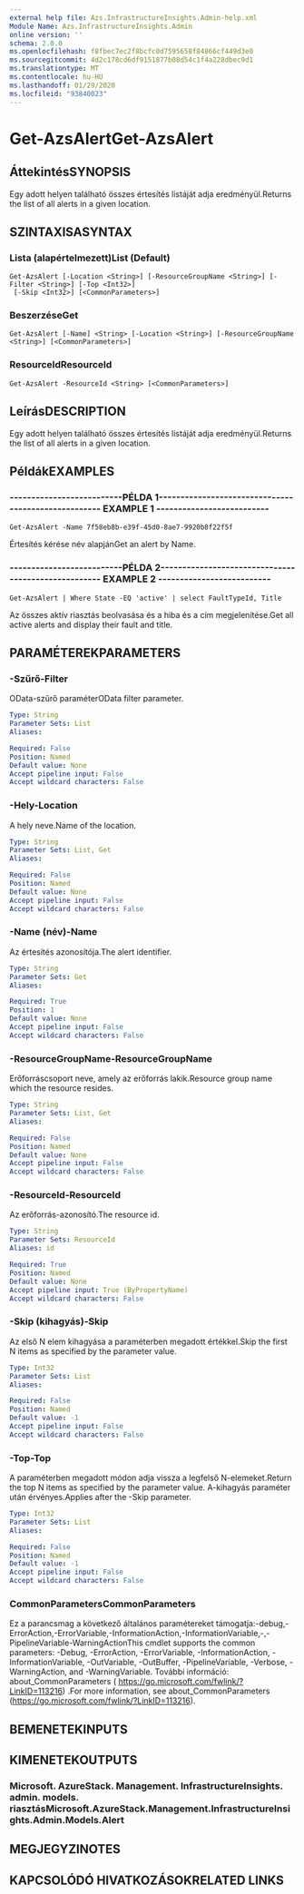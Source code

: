 ```yaml
---
external help file: Azs.InfrastructureInsights.Admin-help.xml
Module Name: Azs.InfrastructureInsights.Admin
online version: ''
schema: 2.0.0
ms.openlocfilehash: f8fbec7ec2f8bcfc0d7595658f84866cf449d3e0
ms.sourcegitcommit: 4d2c178cd6df9151877b08d54c1f4a228dbec9d1
ms.translationtype: MT
ms.contentlocale: hu-HU
ms.lasthandoff: 01/29/2020
ms.locfileid: "93840023"
---
```

# <span data-ttu-id="7d62e-101">Get-AzsAlert</span><span class="sxs-lookup"><span data-stu-id="7d62e-101">Get-AzsAlert</span></span>

## <span data-ttu-id="7d62e-102">Áttekintés</span><span class="sxs-lookup"><span data-stu-id="7d62e-102">SYNOPSIS</span></span>
<span data-ttu-id="7d62e-103">Egy adott helyen található összes értesítés listáját adja eredményül.</span><span class="sxs-lookup"><span data-stu-id="7d62e-103">Returns the list of all alerts in a given location.</span></span>

## <span data-ttu-id="7d62e-104">SZINTAXISA</span><span class="sxs-lookup"><span data-stu-id="7d62e-104">SYNTAX</span></span>

### <span data-ttu-id="7d62e-105">Lista (alapértelmezett)</span><span class="sxs-lookup"><span data-stu-id="7d62e-105">List (Default)</span></span>
```
Get-AzsAlert [-Location <String>] [-ResourceGroupName <String>] [-Filter <String>] [-Top <Int32>]
 [-Skip <Int32>] [<CommonParameters>]
```

### <span data-ttu-id="7d62e-106">Beszerzése</span><span class="sxs-lookup"><span data-stu-id="7d62e-106">Get</span></span>
```
Get-AzsAlert [-Name] <String> [-Location <String>] [-ResourceGroupName <String>] [<CommonParameters>]
```

### <span data-ttu-id="7d62e-107">ResourceId</span><span class="sxs-lookup"><span data-stu-id="7d62e-107">ResourceId</span></span>
```
Get-AzsAlert -ResourceId <String> [<CommonParameters>]
```

## <span data-ttu-id="7d62e-108">Leírás</span><span class="sxs-lookup"><span data-stu-id="7d62e-108">DESCRIPTION</span></span>
<span data-ttu-id="7d62e-109">Egy adott helyen található összes értesítés listáját adja eredményül.</span><span class="sxs-lookup"><span data-stu-id="7d62e-109">Returns the list of all alerts in a given location.</span></span>

## <span data-ttu-id="7d62e-110">Példák</span><span class="sxs-lookup"><span data-stu-id="7d62e-110">EXAMPLES</span></span>

### <span data-ttu-id="7d62e-111">--------------------------PÉLDA 1--------------------------</span><span class="sxs-lookup"><span data-stu-id="7d62e-111">-------------------------- EXAMPLE 1 --------------------------</span></span>
```
Get-AzsAlert -Name 7f58eb8b-e39f-45d0-8ae7-9920b8f22f5f
```

<span data-ttu-id="7d62e-112">Értesítés kérése név alapján</span><span class="sxs-lookup"><span data-stu-id="7d62e-112">Get an alert by Name.</span></span>

### <span data-ttu-id="7d62e-113">--------------------------PÉLDA 2--------------------------</span><span class="sxs-lookup"><span data-stu-id="7d62e-113">-------------------------- EXAMPLE 2 --------------------------</span></span>
```
Get-AzsAlert | Where State -EQ 'active' | select FaultTypeId, Title
```

<span data-ttu-id="7d62e-114">Az összes aktív riasztás beolvasása és a hiba és a cím megjelenítése.</span><span class="sxs-lookup"><span data-stu-id="7d62e-114">Get all active alerts and display their fault and title.</span></span>

## <span data-ttu-id="7d62e-115">PARAMÉTEREK</span><span class="sxs-lookup"><span data-stu-id="7d62e-115">PARAMETERS</span></span>

### <span data-ttu-id="7d62e-116">-Szűrő</span><span class="sxs-lookup"><span data-stu-id="7d62e-116">-Filter</span></span>
<span data-ttu-id="7d62e-117">OData-szűrő paraméter</span><span class="sxs-lookup"><span data-stu-id="7d62e-117">OData filter parameter.</span></span>

```yaml
Type: String
Parameter Sets: List
Aliases: 

Required: False
Position: Named
Default value: None
Accept pipeline input: False
Accept wildcard characters: False
```

### <span data-ttu-id="7d62e-118">-Hely</span><span class="sxs-lookup"><span data-stu-id="7d62e-118">-Location</span></span>
<span data-ttu-id="7d62e-119">A hely neve.</span><span class="sxs-lookup"><span data-stu-id="7d62e-119">Name of the location.</span></span>

```yaml
Type: String
Parameter Sets: List, Get
Aliases: 

Required: False
Position: Named
Default value: None
Accept pipeline input: False
Accept wildcard characters: False
```

### <span data-ttu-id="7d62e-120">-Name (név)</span><span class="sxs-lookup"><span data-stu-id="7d62e-120">-Name</span></span>
<span data-ttu-id="7d62e-121">Az értesítés azonosítója.</span><span class="sxs-lookup"><span data-stu-id="7d62e-121">The alert identifier.</span></span>

```yaml
Type: String
Parameter Sets: Get
Aliases: 

Required: True
Position: 1
Default value: None
Accept pipeline input: False
Accept wildcard characters: False
```

### <span data-ttu-id="7d62e-122">-ResourceGroupName</span><span class="sxs-lookup"><span data-stu-id="7d62e-122">-ResourceGroupName</span></span>
<span data-ttu-id="7d62e-123">Erőforráscsoport neve, amely az erőforrás lakik.</span><span class="sxs-lookup"><span data-stu-id="7d62e-123">Resource group name which the resource resides.</span></span>

```yaml
Type: String
Parameter Sets: List, Get
Aliases: 

Required: False
Position: Named
Default value: None
Accept pipeline input: False
Accept wildcard characters: False
```

### <span data-ttu-id="7d62e-124">-ResourceId</span><span class="sxs-lookup"><span data-stu-id="7d62e-124">-ResourceId</span></span>
<span data-ttu-id="7d62e-125">Az erőforrás-azonosító.</span><span class="sxs-lookup"><span data-stu-id="7d62e-125">The resource id.</span></span>

```yaml
Type: String
Parameter Sets: ResourceId
Aliases: id

Required: True
Position: Named
Default value: None
Accept pipeline input: True (ByPropertyName)
Accept wildcard characters: False
```

### <span data-ttu-id="7d62e-126">-Skip (kihagyás)</span><span class="sxs-lookup"><span data-stu-id="7d62e-126">-Skip</span></span>
<span data-ttu-id="7d62e-127">Az első N elem kihagyása a paraméterben megadott értékkel.</span><span class="sxs-lookup"><span data-stu-id="7d62e-127">Skip the first N items as specified by the parameter value.</span></span>

```yaml
Type: Int32
Parameter Sets: List
Aliases: 

Required: False
Position: Named
Default value: -1
Accept pipeline input: False
Accept wildcard characters: False
```

### <span data-ttu-id="7d62e-128">-Top</span><span class="sxs-lookup"><span data-stu-id="7d62e-128">-Top</span></span>
<span data-ttu-id="7d62e-129">A paraméterben megadott módon adja vissza a legfelső N-elemeket.</span><span class="sxs-lookup"><span data-stu-id="7d62e-129">Return the top N items as specified by the parameter value.</span></span>
<span data-ttu-id="7d62e-130">A-kihagyás paraméter után érvényes.</span><span class="sxs-lookup"><span data-stu-id="7d62e-130">Applies after the -Skip parameter.</span></span>

```yaml
Type: Int32
Parameter Sets: List
Aliases: 

Required: False
Position: Named
Default value: -1
Accept pipeline input: False
Accept wildcard characters: False
```

### <span data-ttu-id="7d62e-131">CommonParameters</span><span class="sxs-lookup"><span data-stu-id="7d62e-131">CommonParameters</span></span>
<span data-ttu-id="7d62e-132">Ez a parancsmag a következő általános paramétereket támogatja:-debug,-ErrorAction,-ErrorVariable,-InformationAction,-InformationVariable,-,-PipelineVariable-WarningAction</span><span class="sxs-lookup"><span data-stu-id="7d62e-132">This cmdlet supports the common parameters: -Debug, -ErrorAction, -ErrorVariable, -InformationAction, -InformationVariable, -OutVariable, -OutBuffer, -PipelineVariable, -Verbose, -WarningAction, and -WarningVariable.</span></span> <span data-ttu-id="7d62e-133">További információ: about_CommonParameters ( https://go.microsoft.com/fwlink/?LinkID=113216) .</span><span class="sxs-lookup"><span data-stu-id="7d62e-133">For more information, see about_CommonParameters (https://go.microsoft.com/fwlink/?LinkID=113216).</span></span>

## <span data-ttu-id="7d62e-134">BEMENETEK</span><span class="sxs-lookup"><span data-stu-id="7d62e-134">INPUTS</span></span>

## <span data-ttu-id="7d62e-135">KIMENETEK</span><span class="sxs-lookup"><span data-stu-id="7d62e-135">OUTPUTS</span></span>

### <span data-ttu-id="7d62e-136">Microsoft. AzureStack. Management. InfrastructureInsights. admin. models. riasztás</span><span class="sxs-lookup"><span data-stu-id="7d62e-136">Microsoft.AzureStack.Management.InfrastructureInsights.Admin.Models.Alert</span></span>

## <span data-ttu-id="7d62e-137">MEGJEGYZI</span><span class="sxs-lookup"><span data-stu-id="7d62e-137">NOTES</span></span>

## <span data-ttu-id="7d62e-138">KAPCSOLÓDÓ HIVATKOZÁSOK</span><span class="sxs-lookup"><span data-stu-id="7d62e-138">RELATED LINKS</span></span>


